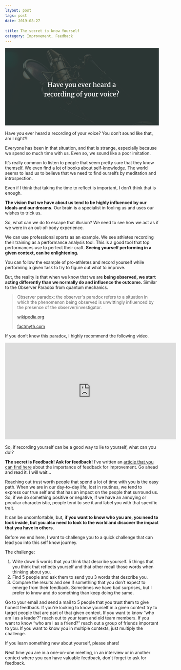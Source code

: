 ```yaml
---
layout: post
tags: post
date: 2019-08-27

title: The secret to know Yourself
category: Improvement, Feedback
---
```


![Have you ever heard a recording of your voice](/images/the-secret-to-know-yourself-head.png)

Have you ever heard a recording of your voice? You don’t sound like that, am I right?!

Everyone has been in that situation, and that is strange, especially because we spend so much time with us. Even so, we sound like a poor imitation.

<!--excerpt-->


It’s really common to listen to people that seem pretty sure that they know themself. We even find a lot of books about self-knowledge. The world seems to lead us to believe that we need to find ourselfs by meditation and introspection. 

Even if I think that taking the time to reflect is important, I don’t think that is enough. 

**The vision that we have about us tend to be highly influenced by our ideals and our dreams.** Our brain is a specialist in fooling us and uses our wishes to trick us.

So, what can we do to escape that illusion? We need to see how we act as if we were in an out-of-body experience.

We can use professional sports as an example. We see athletes recording their training as a performance analysis tool. This is a good tool that top performances use to perfect their craft. **Seeing yourself performing in a given context, can be enlightening.**

You can follow the example of pro-athletes and record yourself while performing a given task to try to figure out what to improve.

But, the reality is that when we know that we are **being observed, we start acting differently than we normally do and influence the outcome.** Similar to the Observer Paradox from quantum mechanics.


> Observer paradox: the observer's paradox refers to a situation in which the phenomenon being observed is unwittingly influenced by the presence of the observer/investigator.
> 
> [wikipedia.org](https://en.wikipedia.org/wiki/Observer%27s_paradox)
> 
> [factmyth.com](http://factmyth.com/factoids/observing-a-phenomenon-affects-its-outcome/)

If you don’t know this paradox, I highly recommend the following video.

<iframe width="560" height="315" src="https://www.youtube.com/embed/DfPeprQ7oGc" frameborder="0" allow="accelerometer; autoplay; encrypted-media; gyroscope; picture-in-picture" allowfullscreen></iframe>

So, if recording yourself can be a good way to lie to yourself, what can you do!?

**The secret is Feedback! Ask for feedback!** I’ve written an [article that you can find here](/archive/2019/07/leading-improvement-through-honest-feedback/) about the importance of feedback for improvement. Go ahead and read it. I will wait…

Reaching out trust worth people that spend a lot of time with you is the easy path. When we are in our day-to-day life, lost in routines, we tend to express our true self and that has an impact on the people that surround us. So, if we do something positive or negative, if we have an annoying or peculiar characteristic, people tend to see it and label you with that specific trait.

It can be uncomfortable, but, **if you want to know who you are, you need to look inside, but you also need to look to the world and discover the impact that you have in others**.

Before we end here, I want to challenge you to a quick challenge that can lead you into this self know journey. 

The challenge:

1. Write down 5 words that you think that describe yourself. 5 things that you think that reflects yourself and that other recall those words when thinking about you.
2. Find 5 people and ask them to send you 3 words that describe you.
3. Compare the results and see if something that you don’t expect to emerge from their feedback. Sometimes we have bad surprises, but I prefer to know and do something than keep doing the same.

Go to your email and send a mail to 5 people that you trust them to give honest feedback. If you're looking to know yourself in a given context try to target people that are part of that given context. If you want to know “who am I as a leader?” reach out to your team and old team members. If you want to know “who am I as a friend?” reach out a group of friends important to you. If you want to know you in multiple contexts, just multiply the challenge. 

If you learn something new about yourself, please share!

Next time you are in a one-on-one meeting, in an interview or in another context where you can have valuable feedback, don't forget to ask for feedback.